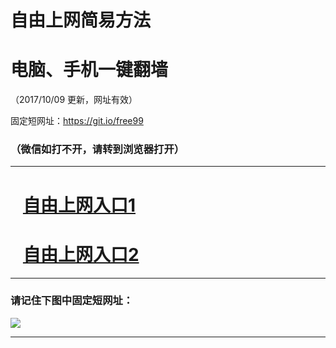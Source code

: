 ﻿# 自由上网简易方法

# 电脑、手机一键翻墙

（2017/10/09 更新，网址有效）

固定短网址：https://git.io/free99

### （微信如打不开，请转到浏览器打开）


***





# &nbsp;&nbsp; <a href="http://ft225529149.fwq-tz-1001.info/fwqtz01.html?t=100900129462 " target="_blank">自由上网入口1</a>
# &nbsp;&nbsp; <a href="http://ft1612016032.fwq-tz-1002.info/fwqtz02.html?t=10090012194 " target="_blank">自由上网入口2</a>
***

### 请记住下图中固定短网址：

<img src="https://s3-us-west-2.amazonaws.com/fwq-1001/yjfq-20170905okok.png" /> 


***

